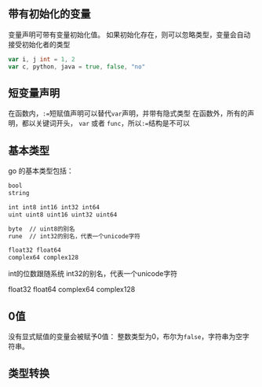 ## 带有初始化的变量
变量声明可带有变量初始化值。
如果初始化存在，则可以忽略类型，变量会自动接受初始化者的类型
```go
var i, j int = 1, 2
var c, python, java = true, false, "no"
```

## 短变量声明
在函数内，`:=`短赋值声明可以替代`var`声明，并带有隐式类型
在函数外，所有的声明，都以关键词开头， `var` 或者 `func`，所以`:=`结构是不可以

## 基本类型
go 的基本类型包括： 
```txt
bool
string 

int int8 int16 int32 int64
uint uint8 uint16 uint32 uint64

byte  // uint8的别名
rune  // int32的别名，代表一个unicode字符

float32 float64
complex64 complex128
```
int的位数跟随系统
int32的别名，代表一个unicode字符

float32 float64
complex64 complex128

## 0值
没有显式赋值的变量会被赋予0值： 整数类型为0，布尔为`false`，字符串为空字符串。

## 类型转换
